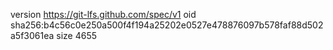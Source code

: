 version https://git-lfs.github.com/spec/v1
oid sha256:b4c56c0e250a500f4f194a25202e0527e478876097b578faf88d502a5f3061ea
size 4655
